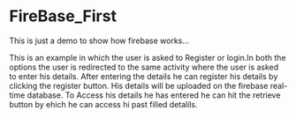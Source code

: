 # FireBase_First
This is just a demo to show how firebase works...

This is an example in which the user is asked to Register or login.In both the options the user is redirected to the same activity where 
the user is asked to enter his details.
After entering the details he can register his details by clicking the register button.
His details will be uploaded on the firebase real-time database.
To Access his details he has entered he can hit the retrieve button by ehich he can access hi past filled detalils.
